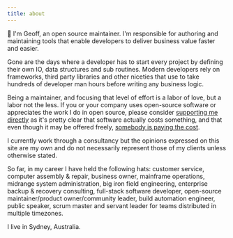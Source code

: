 ```yaml
---
title: about
---
```


🙌 I'm Geoff, an open source maintainer. I'm responsible for authoring and maintaining tools that enable developers to deliver business value faster and easier. 

Gone are the days where a developer has to start every project by defining their own IO, data structures and sub routines. Modern developers rely on frameworks, third party libraries and other niceties that use to take hundreds of developer man hours before writing any business logic. 

Being a maintainer, and focusing that level of effort is a labor of love, but a labor not the less. If you or your company uses open-source software or appreciates the work I do in open source, please consider [supporting me directly](/support) as it's pretty clear that software actually costs something, and that even though it may be offered freely, [somebody is paying the cost](https://www.youtube.com/watch?v=0t85TyH-h04). 

I currently work through a consultancy but the opinions expressed on this site are my own and do not necessarily represent those of my clients unless otherwise stated.

So far, in my career I have held the following hats: customer service, computer assembly & repair, business owner, mainframe operations, midrange system administration, big iron field engineering, enterprise backup & recovery consulting, full-stack software developer, open-source maintainer/product owner/community leader, build automation engineer, public speaker, scrum master and servant leader for teams distributed in multiple timezones.

I live in Sydney, Australia.
